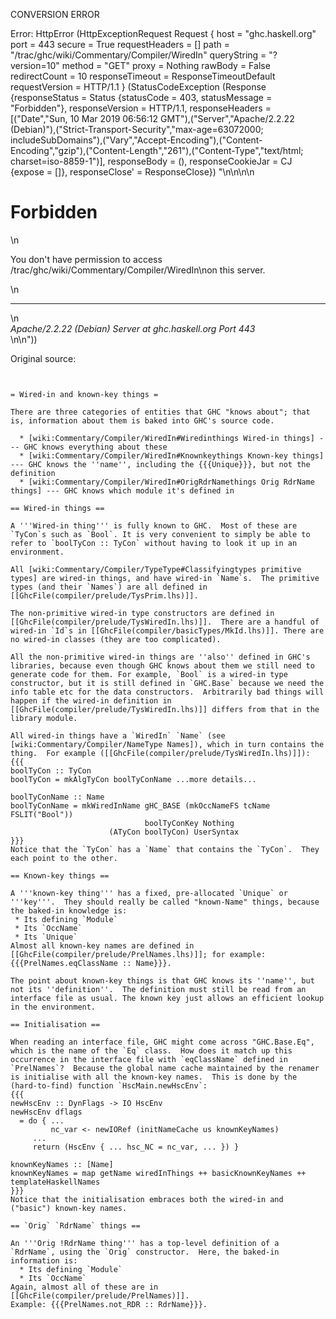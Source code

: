 CONVERSION ERROR

Error: HttpError (HttpExceptionRequest Request {
  host                 = "ghc.haskell.org"
  port                 = 443
  secure               = True
  requestHeaders       = []
  path                 = "/trac/ghc/wiki/Commentary/Compiler/WiredIn"
  queryString          = "?version=10"
  method               = "GET"
  proxy                = Nothing
  rawBody              = False
  redirectCount        = 10
  responseTimeout      = ResponseTimeoutDefault
  requestVersion       = HTTP/1.1
}
 (StatusCodeException (Response {responseStatus = Status {statusCode = 403, statusMessage = "Forbidden"}, responseVersion = HTTP/1.1, responseHeaders = [("Date","Sun, 10 Mar 2019 06:56:12 GMT"),("Server","Apache/2.2.22 (Debian)"),("Strict-Transport-Security","max-age=63072000; includeSubDomains"),("Vary","Accept-Encoding"),("Content-Encoding","gzip"),("Content-Length","261"),("Content-Type","text/html; charset=iso-8859-1")], responseBody = (), responseCookieJar = CJ {expose = []}, responseClose' = ResponseClose}) "<!DOCTYPE HTML PUBLIC \"-//IETF//DTD HTML 2.0//EN\">\n<html><head>\n<title>403 Forbidden</title>\n</head><body>\n<h1>Forbidden</h1>\n<p>You don't have permission to access /trac/ghc/wiki/Commentary/Compiler/WiredIn\non this server.</p>\n<hr>\n<address>Apache/2.2.22 (Debian) Server at ghc.haskell.org Port 443</address>\n</body></html>\n"))

Original source:

```trac
 

= Wired-in and known-key things =

There are three categories of entities that GHC "knows about"; that is, information about them is baked into GHC's source code.

  * [wiki:Commentary/Compiler/WiredIn#Wiredinthings Wired-in things] --- GHC knows everything about these
  * [wiki:Commentary/Compiler/WiredIn#Knownkeythings Known-key things] --- GHC knows the ''name'', including the {{{Unique}}}, but not the definition
  * [wiki:Commentary/Compiler/WiredIn#OrigRdrNamethings Orig RdrName  things] --- GHC knows which module it's defined in

== Wired-in things ==

A '''Wired-in thing''' is fully known to GHC.  Most of these are `TyCon`s such as `Bool`. It is very convenient to simply be able to refer to `boolTyCon :: TyCon` without having to look it up in an environment.  

All [wiki:Commentary/Compiler/TypeType#Classifyingtypes primitive types] are wired-in things, and have wired-in `Name`s.  The primitive types (and their `Names`) are all defined in [[GhcFile(compiler/prelude/TysPrim.lhs)]].

The non-primitive wired-in type constructors are defined in [[GhcFile(compiler/prelude/TysWiredIn.lhs)]].  There are a handful of wired-in `Id`s in [[GhcFile(compiler/basicTypes/MkId.lhs)]]. There are no wired-in classes (they are too complicated). 

All the non-primitive wired-in things are ''also'' defined in GHC's libraries, because even though GHC knows about them we still need to generate code for them. For example, `Bool` is a wired-in type constructor, but it is still defined in `GHC.Base` because we need the info table etc for the data constructors.  Arbitrarily bad things will happen if the wired-in definition in [[GhcFile(compiler/prelude/TysWiredIn.lhs)]] differs from that in the library module.

All wired-in things have a `WiredIn` `Name` (see [wiki:Commentary/Compiler/NameType Names]), which in turn contains the thing.  For example ([[GhcFile(compiler/prelude/TysWiredIn.lhs)]]):
{{{
boolTyCon :: TyCon
boolTyCon = mkAlgTyCon boolTyConName ...more details...

boolTyConName :: Name
boolTyConName = mkWiredInName gHC_BASE (mkOccNameFS tcName FSLIT("Bool"))
                              boolTyConKey Nothing
 	 	              (ATyCon boolTyCon) UserSyntax
}}}
Notice that the `TyCon` has a `Name` that contains the `TyCon`.  They each point to the other.

== Known-key things ==

A '''known-key thing''' has a fixed, pre-allocated `Unique` or '''key'''.  They should really be called "known-Name" things, because the baked-in knowledge is:
 * Its defining `Module`
 * Its `OccName`
 * Its `Unique`
Almost all known-key names are defined in [[GhcFile(compiler/prelude/PrelNames.lhs)]]; for example: {{{PrelNames.eqClassName :: Name}}}.

The point about known-key things is that GHC knows its ''name'', but not its ''definition''.  The definition must still be read from an interface file as usual. The known key just allows an efficient lookup in the environment.

== Initialisation ==

When reading an interface file, GHC might come across "GHC.Base.Eq", which is the name of the `Eq` class.  How does it match up this occurrence in the interface file with `eqClassName` defined in `PrelNames`?  Because the global name cache maintained by the renamer is initialise with all the known-key names.  This is done by the (hard-to-find) function `HscMain.newHscEnv`:
{{{
newHscEnv :: DynFlags -> IO HscEnv
newHscEnv dflags
  = do { ...
         nc_var <- newIORef (initNameCache us knownKeyNames)
	 ...
	 return (HscEnv { ... hsc_NC = nc_var, ... }) }

knownKeyNames :: [Name]
knownKeyNames = map getName wiredInThings ++ basicKnownKeyNames ++ templateHaskellNames
}}}
Notice that the initialisation embraces both the wired-in and ("basic") known-key names.

== `Orig` `RdrName` things ==

An '''Orig !RdrName thing''' has a top-level definition of a `RdrName`, using the `Orig` constructor.  Here, the baked-in information is:
  * Its defining `Module`
  * Its `OccName`
Again, almost all of these are in [[GhcFile(compiler/prelude/PrelNames)]].
Example: {{{PrelNames.not_RDR :: RdrName}}}.

```
